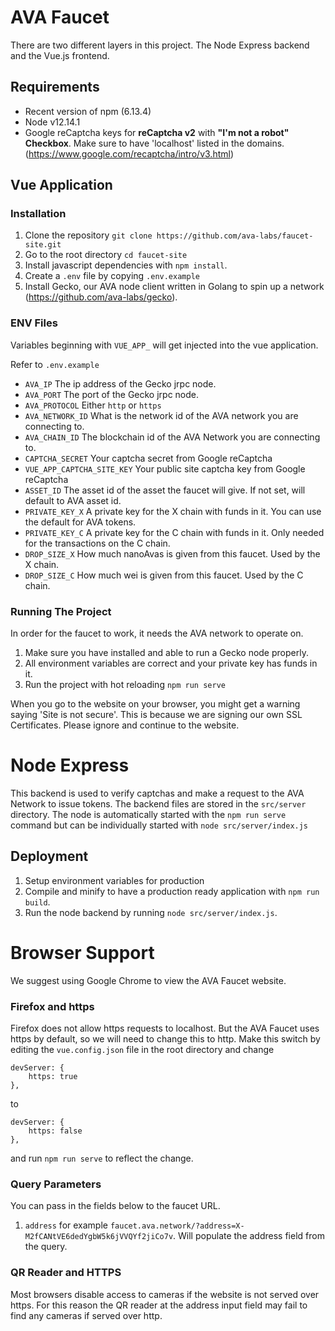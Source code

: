 # AVA Faucet

There are two different layers in this project. The Node Express backend and the Vue.js frontend.

## Requirements
- Recent version of npm (6.13.4)
- Node v12.14.1
- Google reCaptcha keys for **reCaptcha v2** with **"I'm not a robot" Checkbox**. Make sure to have 'localhost' listed in the domains. (https://www.google.com/recaptcha/intro/v3.html)

## Vue Application
### Installation
1) Clone the repository ``git clone https://github.com/ava-labs/faucet-site.git``
2) Go to the root directory `cd faucet-site`
3) Install javascript dependencies with ``npm install``.
4) Create a ``.env`` file by copying ``.env.example`` 
5) Install Gecko, our AVA node client written in Golang to spin up a network (https://github.com/ava-labs/gecko). 

### ENV Files
Variables beginning with ``VUE_APP_`` will get injected into the vue application.
 
Refer to ``.env.example``

- ``AVA_IP`` The ip address of the Gecko jrpc node.
- ``AVA_PORT`` The port of the Gecko jrpc node.
- ``AVA_PROTOCOL`` Either ``http`` or ``https``
- ``AVA_NETWORK_ID`` What is the network id of the AVA network you are connecting to.
- ``AVA_CHAIN_ID`` The blockchain id of the AVA  Network you are connecting to.
- ``CAPTCHA_SECRET`` Your captcha secret from Google reCaptcha
- ``VUE_APP_CAPTCHA_SITE_KEY`` Your public site captcha key from Google reCaptcha
- ``ASSET_ID`` The asset id of the asset the faucet will give. If not set, will default to AVA asset id.
- ``PRIVATE_KEY_X`` A private key for the X chain with funds in it. You can use the default for AVA tokens.
- ``PRIVATE_KEY_C`` A private key for the C chain with funds in it. Only needed for the transactions on the C chain.
- ``DROP_SIZE_X`` How much nanoAvas is given from this faucet. Used by the X chain.
- ``DROP_SIZE_C`` How much wei is given from this faucet. Used by the C chain.

### Running The Project

In order for the faucet to work, it needs the AVA network to operate on. 
1) Make sure you have installed and able to run a Gecko node properly.
2) All environment variables are correct and your private key has funds in it.
2) Run the project with hot reloading ``npm run serve``

When you go to the website on your browser, you might get a warning saying 
'Site is not secure'. This is because we are signing our own SSL Certificates. Please ignore and continue to the website.

# Node Express

This backend is used to verify captchas and make a request to the AVA Network to issue tokens. The backend files are stored 
in the ``src/server`` directory.
The node is automatically started with the ``npm run serve`` command but can be individually started with ``node src/server/index.js``

## Deployment
 1) Setup environment variables for production
 2) Compile and minify to have a production ready application with ``npm run build``. 
 3) Run the node backend by running ``node src/server/index.js``.




# Browser Support

We suggest using Google Chrome to view the AVA Faucet website.

### Firefox and https

Firefox does not allow https requests to localhost. But the AVA Faucet uses https by default, so we will need to change this to http. Make this switch by editing the `vue.config.json` file in the root directory and change 

```
devServer: {
    https: true
},
```

to

```
devServer: {
    https: false
},
```

and run `npm run serve` to reflect the change.


### Query Parameters
You can pass in the fields below to the faucet URL.
1) `address` for example `faucet.ava.network/?address=X-M2fCANtVE6dedYgbW5k6jVVQYf2jiCo7v`. Will populate the address field from the query.

### QR Reader and HTTPS
Most browsers disable access to cameras if the website is not served over https. 
For this reason the QR reader at the address input field may fail to find any cameras if served over http.